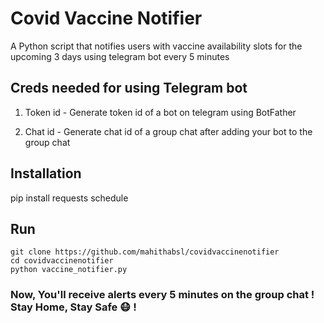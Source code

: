 # Covid Vaccine Notifier #
A Python script that notifies users with vaccine availability slots for the upcoming 3 days using telegram bot every 5 minutes 

## Creds needed for using Telegram bot ##

 1. Token id - Generate token id of a bot on telegram using BotFather

 2. Chat id - Generate chat id of a group chat after adding your bot to the group chat

## Installation ##
pip install requests schedule

## Run ##
```
git clone https://github.com/mahithabsl/covidvaccinenotifier
cd covidvaccinenotifier
python vaccine_notifier.py
```

### Now, You'll receive alerts every 5 minutes on the group chat ! Stay Home, Stay Safe 😷 ! ###
